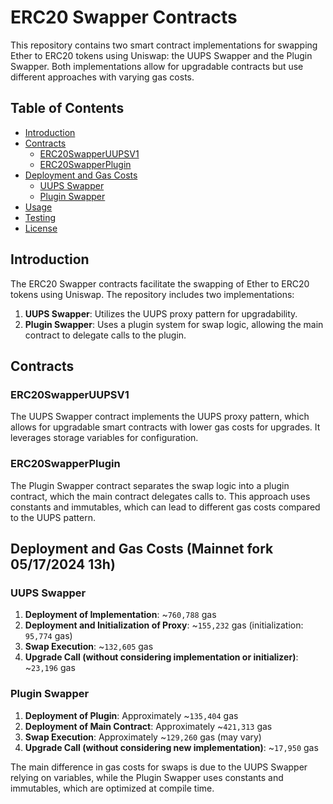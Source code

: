 # ERC20 Swapper Contracts

This repository contains two smart contract implementations for swapping Ether to ERC20 tokens using Uniswap: the UUPS Swapper and the Plugin Swapper. Both implementations allow for upgradable contracts but use different approaches with varying gas costs.

## Table of Contents

- [Introduction](#introduction)
- [Contracts](#contracts)
  - [ERC20SwapperUUPSV1](#erc20swapperuupsv1)
  - [ERC20SwapperPlugin](#erc20swapperplugin)
- [Deployment and Gas Costs](#deployment-and-gas-costs)
  - [UUPS Swapper](#uups-swapper)
  - [Plugin Swapper](#plugin-swapper)
- [Usage](#usage)
- [Testing](#testing)
- [License](#license)

## Introduction

The ERC20 Swapper contracts facilitate the swapping of Ether to ERC20 tokens using Uniswap. The repository includes two implementations:

1. **UUPS Swapper**: Utilizes the UUPS proxy pattern for upgradability.
2. **Plugin Swapper**: Uses a plugin system for swap logic, allowing the main contract to delegate calls to the plugin.

## Contracts

### ERC20SwapperUUPSV1

The UUPS Swapper contract implements the UUPS proxy pattern, which allows for upgradable smart contracts with lower gas costs for upgrades. It leverages storage variables for configuration.

### ERC20SwapperPlugin

The Plugin Swapper contract separates the swap logic into a plugin contract, which the main contract delegates calls to. This approach uses constants and immutables, which can lead to different gas costs compared to the UUPS pattern.

## Deployment and Gas Costs (Mainnet fork 05/17/2024 13h)

### UUPS Swapper

1. **Deployment of Implementation**: ~`760,788` gas
2. **Deployment and Initialization of Proxy**: ~`155,232` gas (initialization: `95,774` gas)
3. **Swap Execution**: ~`132,605` gas
4. **Upgrade Call (without considering implementation or initializer)**: ~`23,196` gas

### Plugin Swapper

1. **Deployment of Plugin**: Approximately ~`135,404` gas
2. **Deployment of Main Contract**: Approximately ~`421,313` gas
3. **Swap Execution**: Approximately ~`129,260` gas (may vary)
4. **Upgrade Call (without considering new implementation)**: ~`17,950` gas

The main difference in gas costs for swaps is due to the UUPS Swapper relying on variables, while the Plugin Swapper uses constants and immutables, which are optimized at compile time.

